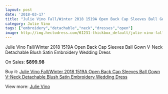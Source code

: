 ```yaml
---
layout: post
date: '2018-03-17'
title: "Julie Vino Fall/Winter 2018 1519A Open Back Cap Sleeves Ball Gown V-Neck Detachable Blush Satin Embroidery Wedding Dress"
category: Julie Vino
tags: ["embroidery","detachable","neck","dresses","open"]
image: http://img.hectodress.com/61231-thickbox_default/julie-vino-fall-winter-2018-1519a-open-back-cap-sleeves-ball-gown-v-neck-detachable-blush-satin-embroidery-wedding-dress.jpg
---
```

Julie Vino Fall/Winter 2018 1519A Open Back Cap Sleeves Ball Gown V-Neck Detachable Blush Satin Embroidery Wedding Dress

On Sales: **$899.98**
<a href="https://www.hectodress.com/julie-vino/19779-julie-vino-fall-winter-2018-1519a-open-back-cap-sleeves-ball-gown-v-neck-detachable-blush-satin-embroidery-wedding-dress.html"><amp-img layout="responsive" width="600" height="600" src="//img.hectodress.com/61231-thickbox_default/julie-vino-fall-winter-2018-1519a-open-back-cap-sleeves-ball-gown-v-neck-detachable-blush-satin-embroidery-wedding-dress.jpg" alt="Julie Vino Fall/Winter 2018 1519A Open Back Cap Sleeves Ball Gown V-Neck Detachable Blush Satin Embroidery Wedding Dress 0" /></a>
<a href="https://www.hectodress.com/julie-vino/19779-julie-vino-fall-winter-2018-1519a-open-back-cap-sleeves-ball-gown-v-neck-detachable-blush-satin-embroidery-wedding-dress.html"><amp-img layout="responsive" width="600" height="600" src="//img.hectodress.com/61238-thickbox_default/julie-vino-fall-winter-2018-1519a-open-back-cap-sleeves-ball-gown-v-neck-detachable-blush-satin-embroidery-wedding-dress.jpg" alt="Julie Vino Fall/Winter 2018 1519A Open Back Cap Sleeves Ball Gown V-Neck Detachable Blush Satin Embroidery Wedding Dress 1" /></a>
<a href="https://www.hectodress.com/julie-vino/19779-julie-vino-fall-winter-2018-1519a-open-back-cap-sleeves-ball-gown-v-neck-detachable-blush-satin-embroidery-wedding-dress.html"><amp-img layout="responsive" width="600" height="600" src="//img.hectodress.com/61237-thickbox_default/julie-vino-fall-winter-2018-1519a-open-back-cap-sleeves-ball-gown-v-neck-detachable-blush-satin-embroidery-wedding-dress.jpg" alt="Julie Vino Fall/Winter 2018 1519A Open Back Cap Sleeves Ball Gown V-Neck Detachable Blush Satin Embroidery Wedding Dress 2" /></a>
<a href="https://www.hectodress.com/julie-vino/19779-julie-vino-fall-winter-2018-1519a-open-back-cap-sleeves-ball-gown-v-neck-detachable-blush-satin-embroidery-wedding-dress.html"><amp-img layout="responsive" width="600" height="600" src="//img.hectodress.com/61236-thickbox_default/julie-vino-fall-winter-2018-1519a-open-back-cap-sleeves-ball-gown-v-neck-detachable-blush-satin-embroidery-wedding-dress.jpg" alt="Julie Vino Fall/Winter 2018 1519A Open Back Cap Sleeves Ball Gown V-Neck Detachable Blush Satin Embroidery Wedding Dress 3" /></a>
<a href="https://www.hectodress.com/julie-vino/19779-julie-vino-fall-winter-2018-1519a-open-back-cap-sleeves-ball-gown-v-neck-detachable-blush-satin-embroidery-wedding-dress.html"><amp-img layout="responsive" width="600" height="600" src="//img.hectodress.com/61235-thickbox_default/julie-vino-fall-winter-2018-1519a-open-back-cap-sleeves-ball-gown-v-neck-detachable-blush-satin-embroidery-wedding-dress.jpg" alt="Julie Vino Fall/Winter 2018 1519A Open Back Cap Sleeves Ball Gown V-Neck Detachable Blush Satin Embroidery Wedding Dress 4" /></a>
<a href="https://www.hectodress.com/julie-vino/19779-julie-vino-fall-winter-2018-1519a-open-back-cap-sleeves-ball-gown-v-neck-detachable-blush-satin-embroidery-wedding-dress.html"><amp-img layout="responsive" width="600" height="600" src="//img.hectodress.com/61234-thickbox_default/julie-vino-fall-winter-2018-1519a-open-back-cap-sleeves-ball-gown-v-neck-detachable-blush-satin-embroidery-wedding-dress.jpg" alt="Julie Vino Fall/Winter 2018 1519A Open Back Cap Sleeves Ball Gown V-Neck Detachable Blush Satin Embroidery Wedding Dress 5" /></a>
<a href="https://www.hectodress.com/julie-vino/19779-julie-vino-fall-winter-2018-1519a-open-back-cap-sleeves-ball-gown-v-neck-detachable-blush-satin-embroidery-wedding-dress.html"><amp-img layout="responsive" width="600" height="600" src="//img.hectodress.com/61233-thickbox_default/julie-vino-fall-winter-2018-1519a-open-back-cap-sleeves-ball-gown-v-neck-detachable-blush-satin-embroidery-wedding-dress.jpg" alt="Julie Vino Fall/Winter 2018 1519A Open Back Cap Sleeves Ball Gown V-Neck Detachable Blush Satin Embroidery Wedding Dress 6" /></a>
<a href="https://www.hectodress.com/julie-vino/19779-julie-vino-fall-winter-2018-1519a-open-back-cap-sleeves-ball-gown-v-neck-detachable-blush-satin-embroidery-wedding-dress.html"><amp-img layout="responsive" width="600" height="600" src="//img.hectodress.com/61232-thickbox_default/julie-vino-fall-winter-2018-1519a-open-back-cap-sleeves-ball-gown-v-neck-detachable-blush-satin-embroidery-wedding-dress.jpg" alt="Julie Vino Fall/Winter 2018 1519A Open Back Cap Sleeves Ball Gown V-Neck Detachable Blush Satin Embroidery Wedding Dress 7" /></a>

Buy it: [Julie Vino Fall/Winter 2018 1519A Open Back Cap Sleeves Ball Gown V-Neck Detachable Blush Satin Embroidery Wedding Dress](https://www.hectodress.com/julie-vino/19779-julie-vino-fall-winter-2018-1519a-open-back-cap-sleeves-ball-gown-v-neck-detachable-blush-satin-embroidery-wedding-dress.html "Julie Vino Fall/Winter 2018 1519A Open Back Cap Sleeves Ball Gown V-Neck Detachable Blush Satin Embroidery Wedding Dress")

View more: [Julie Vino](https://www.hectodress.com/356-julie-vino "Julie Vino")